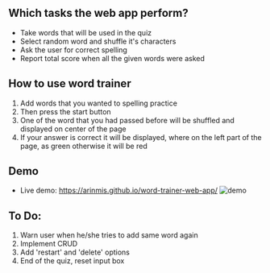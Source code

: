 

## Which tasks the web app perform?

* Take words that will be used in the quiz 
* Select random word and shuffle it's characters 
* Ask the user for correct spelling
* Report total score when all the given words were asked  

## How to use word trainer
1. Add words that you wanted to spelling practice
2. Then press the start button
3. One of the word that you had passed before will be shuffled and displayed on center of the page
4. If your answer is correct it will be displayed, where on the left part of the page, as green otherwise it will be red 

## Demo 
- Live demo: https://arinmis.github.io/word-trainer-web-app/ 
![demo](https://user-images.githubusercontent.com/56651041/128644928-64be24d8-7090-4de9-ba04-43391cc81485.png)

## To Do:
1. Warn user when he/she tries to add same word again
2. Implement CRUD 
3. Add 'restart' and 'delete' options
4. End of the quiz, reset input box

